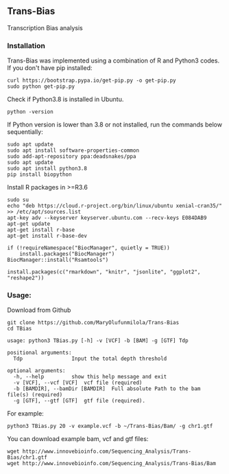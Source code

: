 ## Trans-Bias

Transcription Bias analysis

### Installation

Trans-Bias was implemented using a combination of R and Python3 codes. 
If you don't have pip installed:

``` 
curl https://bootstrap.pypa.io/get-pip.py -o get-pip.py 
sudo python get-pip.py
```

Check if Python3.8 is installed in Ubuntu.

```
python -version
```

If Python version is lower than 3.8 or not installed, run the commands below sequentially:

```
sudo apt update
sudo apt install software-properties-common
sudo add-apt-repository ppa:deadsnakes/ppa
sudo apt update
sudo apt install python3.8
pip install biopython
```

Install R packages in >=R3.6

```
sudo su 
echo "deb https://cloud.r-project.org/bin/linux/ubuntu xenial-cran35/" >> /etc/apt/sources.list 
apt-key adv --keyserver keyserver.ubuntu.com --recv-keys E084DAB9 
apt-get update 
apt-get install r-base 
apt-get install r-base-dev

if (!requireNamespace("BiocManager", quietly = TRUE))
    install.packages("BiocManager")
BiocManager::install("Rsamtools")

install.packages(c("rmarkdown", "knitr", "jsonlite", "ggplot2", "reshape2"))
```

### Usage:

Download from Github

```
git clone https://github.com/MaryOlufunmilola/Trans-Bias
cd TBias 

usage: python3 TBias.py [-h] -v [VCF] -b [BAM] -g [GTF] Tdp

positional arguments:
  Tdp                Input the total depth threshold

optional arguments:
  -h, --help         show this help message and exit
  -v [VCF], --vcf [VCF]  vcf file (required)
  -b [BAMDIR], --bamDir [BAMDIR]  Full absolute Path to the bam file(s) (required)
  -g [GTF], --gtf [GTF]  gtf file (required).
```

For example:
```
python3 TBias.py 20 -v example.vcf -b ~/Trans-Bias/Bam/ -g chr1.gtf
```

You can download example bam, vcf and gtf files:

```
wget http://www.innovebioinfo.com/Sequencing_Analysis/Trans-Bias/chr1.gtf
wget http://www.innovebioinfo.com/Sequencing_Analysis/Trans-Bias/Bam
```
